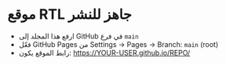 
# موقع RTL جاهز للنشر
- ارفع هذا المجلد إلى GitHub في فرع `main`
- فعّل GitHub Pages من Settings → Pages → Branch: `main` (root)
- رابط الموقع يكون: https://YOUR-USER.github.io/REPO/
